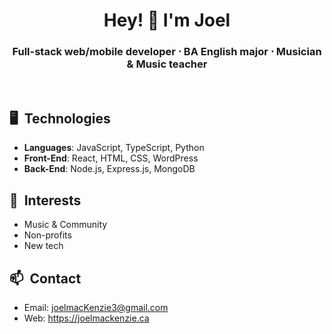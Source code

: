 <h1 align="center">Hey! 👋 I'm Joel</h1>

<h3 align="center">Full-stack web/mobile developer ⋅ BA English major ⋅ Musician & Music teacher</h3>
<p>&nbsp</p>


<h2> 🖥️&nbsp&nbspTechnologies</h2> 

- <b>Languages</b>: JavaScript, TypeScript, Python
- <b>Front-End</b>: React, HTML, CSS, WordPress
- <b>Back-End</b>: Node.js, Express.js, MongoDB


<h2> 🔭&nbsp&nbspInterests</h2> 

- Music & Community
- Non-profits
- New tech

<h2>📫&nbsp&nbspContact</h2>
<p></p>

- Email: [joelmacKenzie3@gmail.com](mailto:joelmackenzie3@gmail.com)
- Web: https://joelmackenzie.ca
